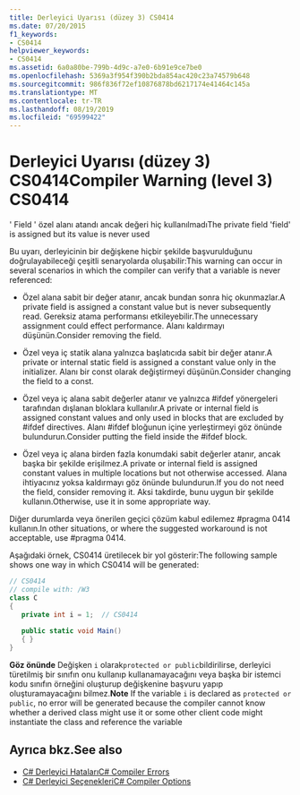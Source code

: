 ```yaml
---
title: Derleyici Uyarısı (düzey 3) CS0414
ms.date: 07/20/2015
f1_keywords:
- CS0414
helpviewer_keywords:
- CS0414
ms.assetid: 6a0a80be-799b-4d9c-a7e0-6b91e9ce7be0
ms.openlocfilehash: 5369a3f954f390b2bda854ac420c23a74579b648
ms.sourcegitcommit: 986f836f72ef10876878bd6217174e41464c145a
ms.translationtype: MT
ms.contentlocale: tr-TR
ms.lasthandoff: 08/19/2019
ms.locfileid: "69599422"
---
```

# <a name="compiler-warning-level-3-cs0414"></a><span data-ttu-id="fdf1e-102">Derleyici Uyarısı (düzey 3) CS0414</span><span class="sxs-lookup"><span data-stu-id="fdf1e-102">Compiler Warning (level 3) CS0414</span></span>
<span data-ttu-id="fdf1e-103">' Field ' özel alanı atandı ancak değeri hiç kullanılmadı</span><span class="sxs-lookup"><span data-stu-id="fdf1e-103">The private field 'field' is assigned but its value is never used</span></span>  
  
 <span data-ttu-id="fdf1e-104">Bu uyarı, derleyicinin bir değişkene hiçbir şekilde başvurulduğunu doğrulayabileceği çeşitli senaryolarda oluşabilir:</span><span class="sxs-lookup"><span data-stu-id="fdf1e-104">This warning can occur in several scenarios in which the compiler can verify that a variable is never referenced:</span></span>  
  
- <span data-ttu-id="fdf1e-105">Özel alana sabit bir değer atanır, ancak bundan sonra hiç okunmazlar.</span><span class="sxs-lookup"><span data-stu-id="fdf1e-105">A private field is assigned a constant value but is never subsequently read.</span></span> <span data-ttu-id="fdf1e-106">Gereksiz atama performansı etkileyebilir.</span><span class="sxs-lookup"><span data-stu-id="fdf1e-106">The unnecessary assignment could effect performance.</span></span> <span data-ttu-id="fdf1e-107">Alanı kaldırmayı düşünün.</span><span class="sxs-lookup"><span data-stu-id="fdf1e-107">Consider removing the field.</span></span>  
  
- <span data-ttu-id="fdf1e-108">Özel veya iç statik alana yalnızca başlatıcıda sabit bir değer atanır.</span><span class="sxs-lookup"><span data-stu-id="fdf1e-108">A private or internal static field is assigned a constant value only in the initializer.</span></span> <span data-ttu-id="fdf1e-109">Alanı bir const olarak değiştirmeyi düşünün.</span><span class="sxs-lookup"><span data-stu-id="fdf1e-109">Consider changing the field to a const.</span></span>  
  
- <span data-ttu-id="fdf1e-110">Özel veya iç alana sabit değerler atanır ve yalnızca #ifdef yönergeleri tarafından dışlanan bloklara kullanılır.</span><span class="sxs-lookup"><span data-stu-id="fdf1e-110">A private or internal field is assigned constant values and only used in blocks that are excluded by #ifdef directives.</span></span> <span data-ttu-id="fdf1e-111">Alanı #ifdef bloğunun içine yerleştirmeyi göz önünde bulundurun.</span><span class="sxs-lookup"><span data-stu-id="fdf1e-111">Consider putting the field inside the #ifdef block.</span></span>  
  
- <span data-ttu-id="fdf1e-112">Özel veya iç alana birden fazla konumdaki sabit değerler atanır, ancak başka bir şekilde erişilmez.</span><span class="sxs-lookup"><span data-stu-id="fdf1e-112">A private or internal field is assigned constant values in multiple locations but not otherwise accessed.</span></span> <span data-ttu-id="fdf1e-113">Alana ihtiyacınız yoksa kaldırmayı göz önünde bulundurun.</span><span class="sxs-lookup"><span data-stu-id="fdf1e-113">If you do not need the field, consider removing it.</span></span> <span data-ttu-id="fdf1e-114">Aksi takdirde, bunu uygun bir şekilde kullanın.</span><span class="sxs-lookup"><span data-stu-id="fdf1e-114">Otherwise, use it in some appropriate way.</span></span>  
  
 <span data-ttu-id="fdf1e-115">Diğer durumlarda veya önerilen geçici çözüm kabul edilemez #pragma 0414 kullanın.</span><span class="sxs-lookup"><span data-stu-id="fdf1e-115">In other situations, or where the suggested workaround is not acceptable, use #pragma 0414.</span></span>  
  
 <span data-ttu-id="fdf1e-116">Aşağıdaki örnek, CS0414 üretilecek bir yol gösterir:</span><span class="sxs-lookup"><span data-stu-id="fdf1e-116">The following sample shows one way in which CS0414 will be generated:</span></span>  
  
```csharp  
// CS0414  
// compile with: /W3  
class C  
{  
   private int i = 1;  // CS0414  
  
   public static void Main()  
   { }  
}  
```  
  
 <span data-ttu-id="fdf1e-117">**Göz önünde** Değişken `i` olarak`protected or public`bildirilirse, derleyici türetilmiş bir sınıfın onu kullanıp kullanamayacağını veya başka bir istemci kodu sınıfın örneğini oluşturup değişkenine başvuru yapıp oluşturamayacağını bilmez.</span><span class="sxs-lookup"><span data-stu-id="fdf1e-117">**Note** If the variable `i` is declared as `protected or public`, no error will be generated because the compiler cannot know whether a derived class might use it or some other client code might instantiate the class and reference the variable</span></span>  
  
## <a name="see-also"></a><span data-ttu-id="fdf1e-118">Ayrıca bkz.</span><span class="sxs-lookup"><span data-stu-id="fdf1e-118">See also</span></span>

- [<span data-ttu-id="fdf1e-119">C# Derleyici Hataları</span><span class="sxs-lookup"><span data-stu-id="fdf1e-119">C# Compiler Errors</span></span>](../language-reference/compiler-messages/index.md)
- [<span data-ttu-id="fdf1e-120">C# Derleyici Seçenekleri</span><span class="sxs-lookup"><span data-stu-id="fdf1e-120">C# Compiler Options</span></span>](../language-reference/compiler-options/index.md)

